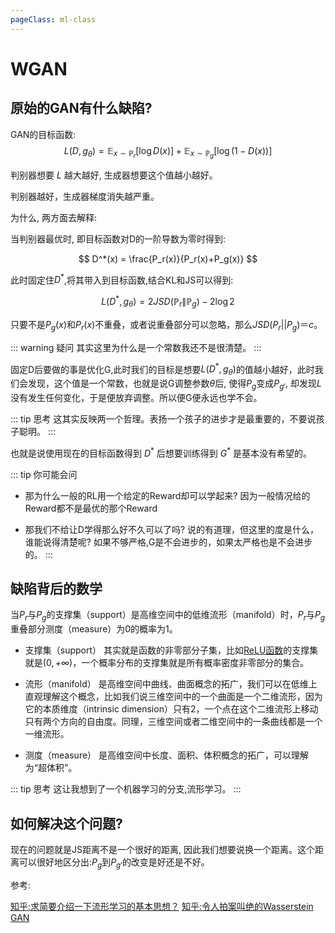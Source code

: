 ```yaml
---
pageClass: ml-class
---
```


<!--
 * @Description: 
 * @Author: Jack Huang
 * @Github: https://github.com/HuangJiaLian
 * @Date: 2019-10-25 20:35:39
 * @LastEditors: Jack Huang
 * @LastEditTime: 2019-10-28 16:12:59
 -->
 
# WGAN

## 原始的GAN有什么缺陷?
GAN的目标函数:
$$
L\left(D, g_{\theta}\right)=\mathbb{E}_{x \sim \mathbb{P}_{r}}[\log D(x)]+\mathbb{E}_{x \sim \mathbb{P}_{g}}[\log (1-D(x))]
$$

判别器想要 $L$ 越大越好, 生成器想要这个值越小越好。

判别器越好，生成器梯度消失越严重。

为什么, 两方面去解释:

当判别器最优时, 即目标函数对D的一阶导数为零时得到:

$$
D^*(x) = \frac{P_r(x)}{P_r(x)+P_g(x)}
$$

此时固定住$D^*$,将其带入到目标函数,结合KL和JS可以得到:

$$
L\left(D^{*}, g_{\theta}\right)=2 J S D\left(\mathbb{P}_{r} \| \mathbb{P}_{g}\right)-2 \log 2
$$

只要不是$P_g(x)$和$P_r(x)$不重叠，或者说重叠部分可以忽略，那么$JSD(P_r||P_g)＝c$。

::: warning 疑问
其实这里为什么是一个常数我还不是很清楚。
:::

固定D后要做的事是优化G,此时我们的目标是想要$L\left(D^{*}, g_{\theta}\right)$的值越小越好，此时我们会发现，这个值是一个常数，也就是说G调整参数$\theta$后,
使得$P_g$变成$P_{g'}$, 却发现$L$没有发生任何变化，于是便放弃调整。所以便G便永远也学不会。

::: tip 思考
这其实反映两一个哲理。表扬一个孩子的进步才是最重要的，不要说孩子聪明。
:::

也就是说使用现在的目标函数得到 $D^*$ 后想要训练得到 $G^*$ 是基本没有希望的。

::: tip 你可能会问
- 那为什么一般的RL用一个给定的Reward却可以学起来?
因为一般情况给的Reward都不是最优的那个Reward

- 那我们不给让D学得那么好不久可以了吗?
说的有道理，但这里的度是什么，谁能说得清楚呢? 如果不够严格,G是不会进步的，如果太严格也是不会进步的。
:::

## 缺陷背后的数学
当$P_r$与$P_g$的支撑集（support）是高维空间中的低维流形（manifold）时，$P_r$与$P_g$重叠部分测度（measure）为0的概率为1。

- 支撑集（support） 其实就是函数的非零部分子集，比如[ReLU函数](https://zh.wikipedia.org/wiki/%E7%BA%BF%E6%80%A7%E6%95%B4%E6%B5%81%E5%87%BD%E6%95%B0)的支撑集就是$(0, +\infty)$，一个概率分布的支撑集就是所有概率密度非零部分的集合。

- 流形（manifold） 是高维空间中曲线、曲面概念的拓广，我们可以在低维上直观理解这个概念，比如我们说三维空间中的一个曲面是一个二维流形，因为它的本质维度（intrinsic dimension）只有2，一个点在这个二维流形上移动只有两个方向的自由度。同理，三维空间或者二维空间中的一条曲线都是一个一维流形。

- 测度（measure） 是高维空间中长度、面积、体积概念的拓广，可以理解为“超体积”。

::: tip 思考
这让我想到了一个机器学习的分支,流形学习。
:::

## 如何解决这个问题? 
现在的问题就是JS距离不是一个很好的距离, 因此我们想要说换一个距离。这个距离可以很好地区分出:$P_g$到$P_{g'}$的改变是好还是不好。


参考:

[知乎:求简要介绍一下流形学习的基本思想？](https://www.zhihu.com/question/24015486)
[知乎:令人拍案叫绝的Wasserstein GAN](https://zhuanlan.zhihu.com/p/25071913)